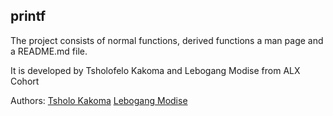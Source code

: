 **printf**
-----------------------------------------------------------------
The project consists of normal functions, derived functions a man page and a README.md file.

It is developed by Tsholofelo Kakoma and Lebogang Modise from ALX Cohort 

Authors:
<a href="https://github.com/TK93GH/">Tsholo Kakoma</a>
<a href="https://github.com/YourDevLebo/">Lebogang Modise</a>
